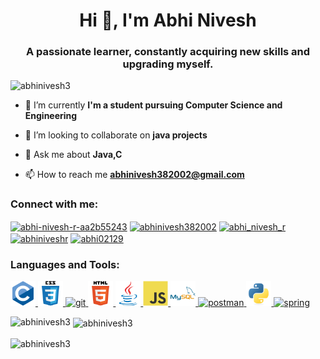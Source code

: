 <h1 align="center">Hi 👋, I'm Abhi Nivesh</h1>
<h3 align="center">A passionate learner, constantly acquiring new skills and upgrading myself.</h3>

<p align="left"> <img src="https://komarev.com/ghpvc/?username=abhinivesh3&label=Profile%20views&color=0e75b6&style=flat" alt="abhinivesh3" /> </p>

- 🌱 I’m currently **I'm a student pursuing Computer Science and Engineering**

- 👯 I’m looking to collaborate on **java projects**

- 💬 Ask me about **Java,C**

- 📫 How to reach me **abhinivesh382002@gmail.com**

<h3 align="left">Connect with me:</h3>
<p align="left">
<a href="https://linkedin.com/in/abhi-nivesh-r-aa2b55243" target="blank"><img align="center" src="https://raw.githubusercontent.com/rahuldkjain/github-profile-readme-generator/master/src/images/icons/Social/linked-in-alt.svg" alt="abhi-nivesh-r-aa2b55243" height="30" width="40" /></a>
<a href="https://www.hackerrank.com/abhinivesh382002" target="blank"><img align="center" src="https://raw.githubusercontent.com/rahuldkjain/github-profile-readme-generator/master/src/images/icons/Social/hackerrank.svg" alt="abhinivesh382002" height="30" width="40" /></a>
<a href="https://www.leetcode.com/abhi_nivesh_r" target="blank"><img align="center" src="https://raw.githubusercontent.com/rahuldkjain/github-profile-readme-generator/master/src/images/icons/Social/leet-code.svg" alt="abhi_nivesh_r" height="30" width="40" /></a>
<a href="https://auth.geeksforgeeks.org/user/abhiniveshr" target="blank"><img align="center" src="https://raw.githubusercontent.com/rahuldkjain/github-profile-readme-generator/master/src/images/icons/Social/geeks-for-geeks.svg" alt="abhiniveshr" height="30" width="40" /></a>
<a href="https://discord.gg/abhi02129" target="blank"><img align="center" src="https://raw.githubusercontent.com/rahuldkjain/github-profile-readme-generator/master/src/images/icons/Social/discord.svg" alt="abhi02129" height="30" width="40" /></a>
</p>

<h3 align="left">Languages and Tools:</h3>
<p align="left"> <a href="https://www.cprogramming.com/" target="_blank" rel="noreferrer"> <img src="https://raw.githubusercontent.com/devicons/devicon/master/icons/c/c-original.svg" alt="c" width="40" height="40"/> </a> <a href="https://www.w3schools.com/css/" target="_blank" rel="noreferrer"> <img src="https://raw.githubusercontent.com/devicons/devicon/master/icons/css3/css3-original-wordmark.svg" alt="css3" width="40" height="40"/> </a> <a href="https://git-scm.com/" target="_blank" rel="noreferrer"> <img src="https://www.vectorlogo.zone/logos/git-scm/git-scm-icon.svg" alt="git" width="40" height="40"/> </a> <a href="https://www.w3.org/html/" target="_blank" rel="noreferrer"> <img src="https://raw.githubusercontent.com/devicons/devicon/master/icons/html5/html5-original-wordmark.svg" alt="html5" width="40" height="40"/> </a> <a href="https://www.java.com" target="_blank" rel="noreferrer"> <img src="https://raw.githubusercontent.com/devicons/devicon/master/icons/java/java-original.svg" alt="java" width="40" height="40"/> </a> <a href="https://developer.mozilla.org/en-US/docs/Web/JavaScript" target="_blank" rel="noreferrer"> <img src="https://raw.githubusercontent.com/devicons/devicon/master/icons/javascript/javascript-original.svg" alt="javascript" width="40" height="40"/> </a> <a href="https://www.mysql.com/" target="_blank" rel="noreferrer"> <img src="https://raw.githubusercontent.com/devicons/devicon/master/icons/mysql/mysql-original-wordmark.svg" alt="mysql" width="40" height="40"/> </a> <a href="https://postman.com" target="_blank" rel="noreferrer"> <img src="https://www.vectorlogo.zone/logos/getpostman/getpostman-icon.svg" alt="postman" width="40" height="40"/> </a> <a href="https://www.python.org" target="_blank" rel="noreferrer"> <img src="https://raw.githubusercontent.com/devicons/devicon/master/icons/python/python-original.svg" alt="python" width="40" height="40"/> </a> <a href="https://spring.io/" target="_blank" rel="noreferrer"> <img src="https://www.vectorlogo.zone/logos/springio/springio-icon.svg" alt="spring" width="40" height="40"/> </a> </p>

<p><img align="left" src="https://github-readme-stats.vercel.app/api/top-langs?username=abhinivesh3&show_icons=true&locale=en&layout=compact" alt="abhinivesh3" /></p>

<p>&nbsp;<img align="center" src="https://github-readme-stats.vercel.app/api?username=abhinivesh3&show_icons=true&locale=en" alt="abhinivesh3" /></p>

<p><img align="center" src="https://github-readme-streak-stats.herokuapp.com/?user=abhinivesh3&" alt="abhinivesh3" /></p>
